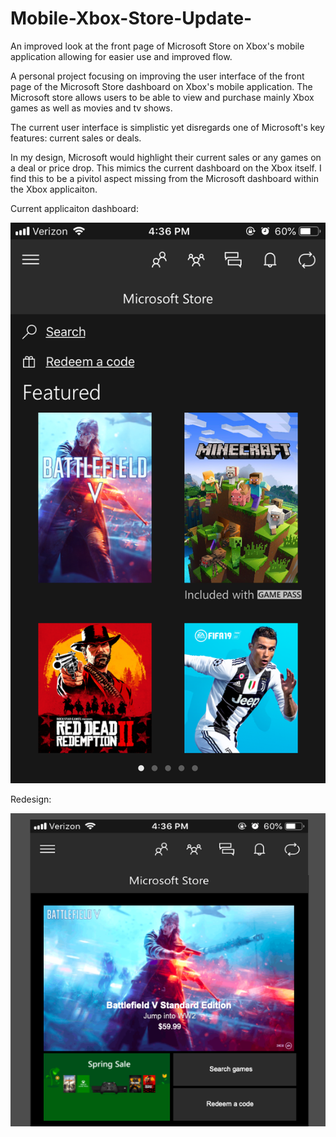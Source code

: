 # Mobile-Xbox-Store-Update-
An improved look at the front page of Microsoft Store on Xbox's mobile application allowing for easier use and improved flow. 

A personal project focusing on improving the user interface of the front page of the Microsoft Store dashboard on Xbox's mobile application. The Microsoft store allows users to be able to view and purchase mainly Xbox games as well as movies and tv shows. 

The current user interface is simplistic yet disregards one of Microsoft's key features: current sales or deals. 

In my design, Microsoft would highlight their current sales or any games on a deal or price drop. This mimics the current dashboard on the Xbox itself. I find this to be a pivitol aspect missing from the Microsoft dashboard within the Xbox applicaiton. 

Current applicaiton dashboard:

![](https://github.com/MichelePiot/Mobile-Xbox-Store-Update-/blob/master/ProjectFiles/OriginalMobilXbox.PNG)

Redesign:

![](https://github.com/MichelePiot/Mobile-Xbox-Store-Update-/blob/master/ProjectFiles/XboxStore1.png)

